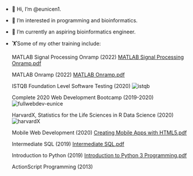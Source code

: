 - 👋 Hi, I’m @eunicen1.
- 👀 I’m interested in programming and bioinformatics. 
- 🌱 I’m currently an aspiring bioinformatics engineer. 
- 🏋️Some of my other training include: 
     
     MATLAB Signal Processing Onramp (2022)
     [MATLAB Signal Processing Onramp.pdf](https://github.com/eunicen1/eunicen1/blob/main/certificate2.pdf)
     
     MATLAB Onramp (2022)
     [MATLAB Onramp.pdf](https://github.com/eunicen1/eunicen1/blob/main/certificate1.pdf)
     
     ISTQB Foundation Level Software Testing (2020)
     ![istqb](https://user-images.githubusercontent.com/42991373/116961474-a7623080-ac60-11eb-9d02-43a291ecdb72.PNG)     
      
     Complete 2020 Web Development Bootcamp (2019-2020)
     ![fullwebdev-eunice](https://user-images.githubusercontent.com/42991373/116961279-286cf800-ac60-11eb-868a-bfa69b34b3c9.jpg)
      
     HarvardX, Statistics for the Life Sciences in R Data Science (2020)
     ![harvardX](https://user-images.githubusercontent.com/42991373/118385893-517e7880-b5d0-11eb-86cf-266d6c093396.PNG)

     Mobile Web Development (2020)
     [Creating Mobile Apps with HTML5.pdf](https://github.com/eunicen1/eunicen1/files/6488715/Creating.Mobile.Apps.with.HTML5.pdf)

     Intermediate SQL (2019)
     [Intermediate SQL.pdf](https://github.com/eunicen1/eunicen1/files/6488716/Intermediate.SQL.pdf)
      
     Introduction to Python (2019)
     [Introduction to Python 3 Programming.pdf](https://github.com/eunicen1/eunicen1/files/6488717/Introduction.to.Python.3.Programming.pdf)
      
     ActionScript Programming (2013)
      




